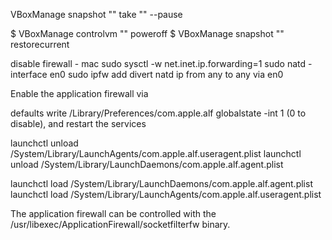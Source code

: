 VBoxManage snapshot "<Name of VM>" take "<Name of snapshot>" --pause
 
$ VBoxManage controlvm "<Name of VM>" poweroff
$ VBoxManage snapshot "<Name of VM>" restorecurrent
 
disable firewall - mac
sudo sysctl -w net.inet.ip.forwarding=1
sudo natd -interface en0
sudo ipfw add divert natd ip from any to any via en0
 
Enable the application firewall via
 
defaults write /Library/Preferences/com.apple.alf globalstate -int 1
(0 to disable), and restart the services
 
launchctl unload /System/Library/LaunchAgents/com.apple.alf.useragent.plist
launchctl unload /System/Library/LaunchDaemons/com.apple.alf.agent.plist
 
launchctl load /System/Library/LaunchDaemons/com.apple.alf.agent.plist
launchctl load /System/Library/LaunchAgents/com.apple.alf.useragent.plist
 
The application firewall can be controlled with the /usr/libexec/ApplicationFirewall/socketfilterfw binary.
